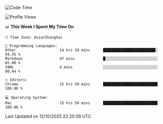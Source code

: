 <!--START_SECTION:waka-->
![Code Time](http://img.shields.io/badge/Code%20Time-4%2C521%20hrs%2045%20mins-blue)

![Profile Views](http://img.shields.io/badge/Profile%20Views-1-blue)

📊 **This Week I Spent My Time On** 

```text
🕑︎ Time Zone: Asia/Shanghai

💬 Programming Languages: 
Other                    14 hrs 59 mins      ████████████████████████░   94.55 % 
Markdown                 47 mins             █░░░░░░░░░░░░░░░░░░░░░░░░   05.00 % 
YAML                     4 mins              ░░░░░░░░░░░░░░░░░░░░░░░░░   00.44 % 

🔥 Editors: 
Chrome                   15 hrs 50 mins      █████████████████████████   100.00 % 

💻 Operating System: 
Mac                      15 hrs 50 mins      █████████████████████████   100.00 % 
```


 Last Updated on 12/10/2025 22:20:39 UTC
<!--END_SECTION:waka-->
